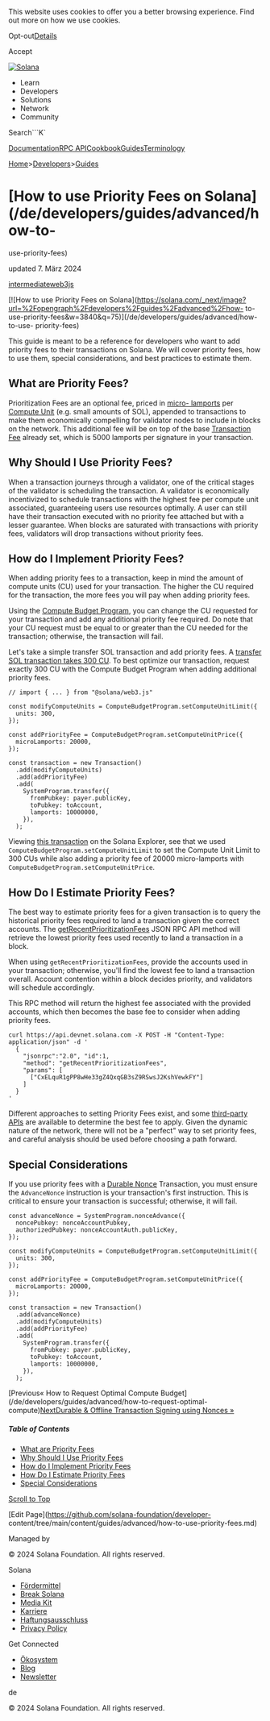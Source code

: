 This website uses cookies to offer you a better browsing experience. Find out
more on how we use cookies.

Opt-out[Details](/de/privacy-policy#collection-of-information)

Accept

[![Solana](/_next/static/media/logotype-dark.f79d530d.svg)](/de)

  * Learn
  * Developers
  * Solutions
  * Network
  * Community

Search```K`

[Documentation](/de/docs)[RPC
API](/de/docs/rpc)[Cookbook](/de/developers/cookbook)[Guides](/de/developers/guides)[Terminology](/de/docs/terminology)

[Home](/de)>[Developers](/de/developers)>[Guides](/de/developers/guides)

# [How to use Priority Fees on Solana](/de/developers/guides/advanced/how-to-
use-priority-fees)

updated 7\. März 2024

[intermediate](/de/developers/guides?difficulty=intermediate)[web3js](/de/developers/guides?tags=web3js)

[![How to use Priority Fees on
Solana](https://solana.com/_next/image?url=%2Fopengraph%2Fdevelopers%2Fguides%2Fadvanced%2Fhow-
to-use-priority-fees&w=3840&q=75)](/de/developers/guides/advanced/how-to-use-
priority-fees)

This guide is meant to be a reference for developers who want to add priority
fees to their transactions on Solana. We will cover priority fees, how to use
them, special considerations, and best practices to estimate them.

## What are Priority Fees? #

Prioritization Fees are an optional fee, priced in [micro-
lamports](/de/docs/terminology#lamport) per [Compute
Unit](/de/docs/terminology#compute-units) (e.g. small amounts of SOL),
appended to transactions to make them economically compelling for validator
nodes to include in blocks on the network. This additional fee will be on top
of the base [Transaction Fee](/de/docs/core/fees) already set, which is 5000
lamports per signature in your transaction.

## Why Should I Use Priority Fees? #

When a transaction journeys through a validator, one of the critical stages of
the validator is scheduling the transaction. A validator is economically
incentivized to schedule transactions with the highest fee per compute unit
associated, guaranteeing users use resources optimally. A user can still have
their transaction executed with no priority fee attached but with a lesser
guarantee. When blocks are saturated with transactions with priority fees,
validators will drop transactions without priority fees.

## How do I Implement Priority Fees? #

When adding priority fees to a transaction, keep in mind the amount of compute
units (CU) used for your transaction. The higher the CU required for the
transaction, the more fees you will pay when adding priority fees.

Using the [Compute Budget Program](/de/docs/core/runtime#compute-budget), you
can change the CU requested for your transaction and add any additional
priority fee required. Do note that your CU request must be equal to or
greater than the CU needed for the transaction; otherwise, the transaction
will fail.

Let's take a simple transfer SOL transaction and add priority fees. A
[transfer SOL transaction takes 300
CU](https://explorer.solana.com/tx/5scDyuiiEbLxjLUww3APE9X7i8LE3H63unzonUwMG7s2htpoAGG17sgRsNAhR1zVs6NQAnZeRVemVbkAct5myi17).
To best optimize our transaction, request exactly 300 CU with the Compute
Budget Program when adding additional priority fees.

    
    
    // import { ... } from "@solana/web3.js"
     
    const modifyComputeUnits = ComputeBudgetProgram.setComputeUnitLimit({
      units: 300,
    });
     
    const addPriorityFee = ComputeBudgetProgram.setComputeUnitPrice({
      microLamports: 20000,
    });
     
    const transaction = new Transaction()
      .add(modifyComputeUnits)
      .add(addPriorityFee)
      .add(
        SystemProgram.transfer({
          fromPubkey: payer.publicKey,
          toPubkey: toAccount,
          lamports: 10000000,
        }),
      );

Viewing [this
transaction](https://explorer.solana.com/tx/5scDyuiiEbLxjLUww3APE9X7i8LE3H63unzonUwMG7s2htpoAGG17sgRsNAhR1zVs6NQAnZeRVemVbkAct5myi17)
on the Solana Explorer, see that we used
`ComputeBudgetProgram.setComputeUnitLimit` to set the Compute Unit Limit to
300 CUs while also adding a priority fee of 20000 micro-lamports with
`ComputeBudgetProgram.setComputeUnitPrice`.

## How Do I Estimate Priority Fees? #

The best way to estimate priority fees for a given transaction is to query the
historical priority fees required to land a transaction given the correct
accounts. The
[getRecentPrioritizationFees](/de/docs/rpc/http/getrecentprioritizationfees)
JSON RPC API method will retrieve the lowest priority fees used recently to
land a transaction in a block.

When using `getRecentPrioritizationFees`, provide the accounts used in your
transaction; otherwise, you'll find the lowest fee to land a transaction
overall. Account contention within a block decides priority, and validators
will schedule accordingly.

This RPC method will return the highest fee associated with the provided
accounts, which then becomes the base fee to consider when adding priority
fees.

    
    
    curl https://api.devnet.solana.com -X POST -H "Content-Type: application/json" -d '
      {
        "jsonrpc":"2.0", "id":1,
        "method": "getRecentPrioritizationFees",
        "params": [
          ["CxELquR1gPP8wHe33gZ4QxqGB3sZ9RSwsJ2KshVewkFY"]
        ]
      }
    '

Different approaches to setting Priority Fees exist, and some [third-party
APIs](https://docs.helius.dev/solana-rpc-nodes/alpha-priority-fee-api) are
available to determine the best fee to apply. Given the dynamic nature of the
network, there will not be a "perfect" way to set priority fees, and careful
analysis should be used before choosing a path forward.

## Special Considerations #

If you use priority fees with a [Durable
Nonce](/de/developers/guides/advanced/introduction-to-durable-nonces)
Transaction, you must ensure the `AdvanceNonce` instruction is your
transaction's first instruction. This is critical to ensure your transaction
is successful; otherwise, it will fail.

    
    
    const advanceNonce = SystemProgram.nonceAdvance({
      noncePubkey: nonceAccountPubkey,
      authorizedPubkey: nonceAccountAuth.publicKey,
    });
     
    const modifyComputeUnits = ComputeBudgetProgram.setComputeUnitLimit({
      units: 300,
    });
     
    const addPriorityFee = ComputeBudgetProgram.setComputeUnitPrice({
      microLamports: 20000,
    });
     
    const transaction = new Transaction()
      .add(advanceNonce)
      .add(modifyComputeUnits)
      .add(addPriorityFee)
      .add(
        SystemProgram.transfer({
          fromPubkey: payer.publicKey,
          toPubkey: toAccount,
          lamports: 10000000,
        }),
      );

[Previous« How to Request Optimal Compute
Budget](/de/developers/guides/advanced/how-to-request-optimal-
compute)[NextDurable & Offline Transaction Signing using Nonces
»](/de/developers/guides/advanced/introduction-to-durable-nonces)

##### Table of Contents

  * [What are Priority Fees](/de/developers/guides/advanced/how-to-use-priority-fees#what-are-priority-fees)
  * [Why Should I Use Priority Fees](/de/developers/guides/advanced/how-to-use-priority-fees#why-should-i-use-priority-fees)
  * [How do I Implement Priority Fees](/de/developers/guides/advanced/how-to-use-priority-fees#how-do-i-implement-priority-fees)
  * [How Do I Estimate Priority Fees](/de/developers/guides/advanced/how-to-use-priority-fees#how-do-i-estimate-priority-fees)
  * [Special Considerations](/de/developers/guides/advanced/how-to-use-priority-fees#special-considerations)

[Scroll to Top](/de/developers/guides/advanced/how-to-use-priority-fees#)

[Edit Page](https://github.com/solana-foundation/developer-
content/tree/main/content/guides/advanced/how-to-use-priority-fees.md)

Managed by

[](/de)

[](/youtube)[](/twitter)[](/discord)[](/reddit)[](/github)[](/telegram)

© 2024 Solana Foundation. All rights reserved.

Solana

  * [Fördermittel](https://solana.org/grants)
  * [Break Solana](https://break.solana.com/)
  * [Media Kit](/de/branding)
  * [Karriere](https://jobs.solana.com/)
  * [Haftungsausschluss](/de/tos)
  * [Privacy Policy](/de/privacy-policy)

Get Connected

  * [Ökosystem](/de/ecosystem)
  * [Blog](/de/news)
  * [Newsletter](/de/newsletter)

de

© 2024 Solana Foundation. All rights reserved.

